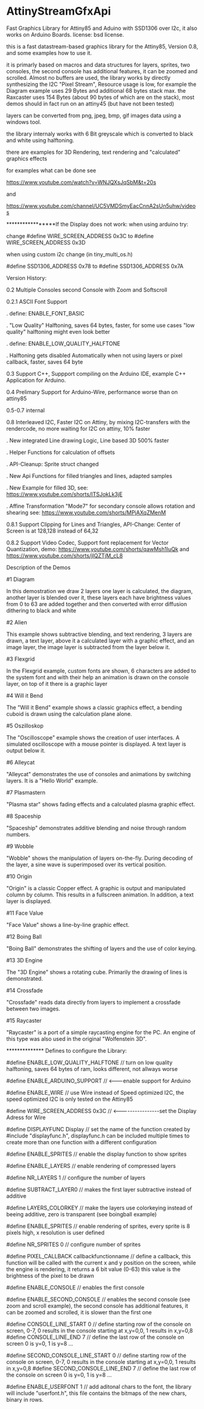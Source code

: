 # AttinyStreamGfxApi
Fast Graphics Library for Attiny85 and Aduino with SSD1306 over I2c, it also works on Arduino Boards. license: bsd license.

this is a fast datastream-based graphics library for the Attiny85, Version 0.8, and some examples how to use it.

it is primarly based on macros and data structures for layers, sprites, two consoles, the second console has additional features, it can be zoomed and scrolled. Almost no buffers are used, the library works by directly synthesizing the I2C "Pixel Stream", Resource usage is low, for example the Diagram example uses 29 Bytes and additional 68 bytes stack max. the Raxcaster uses 154 Bytes (about 90 bytes of which are on the stack), most demos should in fact run on an attiny45 (but have not been tested)

layers can be converted from png, jpeg, bmp, gif images data using a windows tool.

the library internaly works with 6 Bit greyscale which is converted to black and white using halftoning.

there are examples for 3D Rendering, text rendering and "calculated" graphics effects

for examples what can be done see

https://www.youtube.com/watch?v=WNJQXsJqSbM&t=20s

and

https://www.youtube.com/channel/UC5VMDSmyEacCnnA2sUn5uhw/videos


*****************If the Display does not work:
when using arduino try:

change
#define WIRE_SCREEN_ADDRESS 0x3C
to
#define WIRE_SCREEN_ADDRESS 0x3D


when using custom i2c change (in tiny_multi_os.h)

#define SSD1306_ADDRESS 0x78
to
#define SSD1306_ADDRESS 0x7A



Version History:



0.2		Multiple Consoles second Console with Zoom and Softscroll

0.2.1		ASCII Font Support
		
.		define: ENABLE_FONT_BASIC
		
.		"Low Quality" Halftoning, saves 64 bytes, faster, for some use cases "low quality" halftoning might even look better
		
.		define: ENABLE_LOW_QUALITY_HALFTONE
		
.		Halftoning gets disabled Automatically when not using layers or pixel callback, faster, saves 64 byte

0.3		Support C++, Suppport compiling on the Arduino IDE, example C++ Application for Arduino.

0.4		Prelimary Support for Arduino-Wire, performance worse than on attiny85

0.5-0.7		internal

0.8		Interleaved I2C, Faster I2C on Attiny, by mixing I2C-transfers with the rendercode, no more waiting for I2C on attiny, 10% faster

.		New integrated Line drawing Logic, Line based 3D 500% faster
	
.		Helper Functions for calculation of offsets
		
.		API-Cleanup: Sprite struct changed
		
.		New Api Functions for filled triangles and lines, adapted samples
		
.		New Example for filled 3D, see: https://www.youtube.com/shorts/ITSJokLk3jE
		
.		Affine Transformation "Mode7" for secondary console allows rotation and shearing see: https://www.youtube.com/shorts/MPjAXqZMenM

0.8.1		Support Clipping for Lines and Triangles, API-Change: Center of Screen is at 128,128 instead of 64,32 

0.8.2		Support Video Codec, Support font replacement for Vector Quantization, demo: https://www.youtube.com/shorts/qawMsh1IuQk
		and https://www.youtube.com/shorts/jIQZTjM_cL8

Description of the Demos


#1 Diagram

In this demostration we draw 2 layers one layer is calculated, the diagram, another layer is blended over it, these layers each have brightness values from 0 to 63 are added together and then converted with error diffusion dithering to black and white


#2 Alien

This example shows subtractive blending, and text rendering, 3 layers are drawn, a text layer, above it a calculated layer with a graphic effect, and an image layer, the image layer is subtracted from the layer below it.


#3 Flexgrid

In the Flexgrid example, custom fonts are shown, 6 characters are added to the system font and with their help an animation is drawn on the console layer, on top of it there is a graphic layer


#4 Will it Bend

The "Will it Bend" example shows a classic graphics effect, a bending cuboid is drawn using the calculation plane alone.




#5 Oszilloskop

The "Oscilloscope" example shows the creation of user interfaces. A simulated oscilloscope with a mouse pointer is displayed. A text layer is output below it.




#6 Alleycat

"Alleycat" demonstrates the use of consoles and animations by switching layers. It is a "Hello World" example.


#7 Plasmastern

"Plasma star" shows fading effects and a calculated plasma graphic effect.


#8 Spaceship

"Spaceship" demonstrates additive blending and noise through random numbers.

#9 Wobble

"Wobble" shows the manipulation of layers on-the-fly. During decoding of the layer, a sine wave is superimposed over its vertical position.

#10 Origin 

"Origin" is a classic Copper effect. A graphic is output and manipulated column by column. This results in a fullscreen animation. In addition, a text layer is displayed.

#11 Face Value 

"Face Value" shows a line-by-line graphic effect.




#12 Boing Ball

"Boing Ball" demonstrates the shifting of layers and the use of color keying.

#13 3D Engine

The "3D Engine" shows a rotating cube. Primarily the drawing of lines is demonstrated.


#14 Crossfade

"Crossfade" reads data directly from layers to implement a crossfade between two images.




#15 Raycaster

"Raycaster" is a port of a simple raycasting engine for the PC. An engine of this type was also used in the original "Wolfenstein 3D".


************** Defines to configure the Library:

#define ENABLE_LOW_QUALITY_HALFTONE   // turn on low quality halftoning, saves 64 bytes of ram, looks different, not allways worse

#define ENABLE_ARDUINO_SUPPORT   // <---enable support for Arduino

#define ENABLE_WIRE		// use Wire instead of Speed optimized I2C, the speed optimized I2C is only tested on the Attiny85

#define WIRE_SCREEN_ADDRESS 0x3C    // <----------------set the Display Adress for Wire

#define DISPLAYFUNC Display      // set the name of the function created by #include "displayfunc.h", displayfunc.h can be included multiple times to create more than one function with a different configuration

#define ENABLE_SPRITES // enable the display function to show sprites

#define ENABLE_LAYERS // enable rendering of compressed layers

#define NR_LAYERS 1   // configure the number of layers

#define SUBTRACT_LAYER0  // makes the first layer subtractive instead of additive

#define LAYERS_COLORKEY  // make the layers use colorkeying instead of beeing additive, zero is transparent (see boingball example)

#define ENABLE_SPRITES  // enable rendering of sprites, every sprite is 8 pixels high, x resolution is user defined

#define NR_SPRITES 0  // configure number of sprites


#define PIXEL_CALLBACK callbackfunctionname    // define a callback, this function will be called with the current x and y position on the screen, while the engine is rendering, it returns a 6 bit value (0-63) this value is the brightness of the pixel to be drawn

#define ENABLE_CONSOLE   		// enables the first console

#define ENABLE_SECOND_CONSOLE		// enables the second console (see zoom and scroll example), the second console has additional features, it can be zoomed and scrolled, it is slower than the first one

#define CONSOLE_LINE_START 0 // define starting row of the console on screen, 0-7, 0 results in the console starting at x,y=0,0, 1 results in x,y=0,8 
#define CONSOLE_LINE_END 7 // define the last row of the console on screen 0 is y=0, 1 is y=8 ...

#define SECOND_CONSOLE_LINE_START 0 // define starting row of the console on screen, 0-7, 0 results in the console starting at x,y=0,0, 1 results in x,y=0,8 
#define SECOND_CONSOLE_LINE_END 7 // define the last row of the console on screen 0 is y=0, 1 is y=8 ...

#define ENABLE_USERFONT 1   // add aditonal chars to the font, the library will include "userfont.h", this file contains the bitmaps of the new chars, binary in rows.





